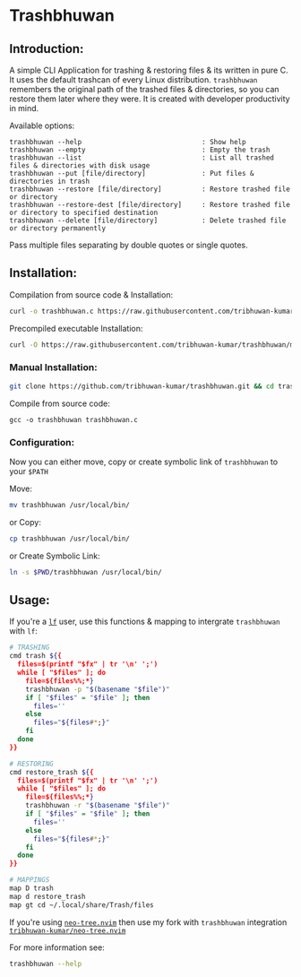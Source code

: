 # Trashbhuwan

## Introduction:
A simple CLI Application for trashing & restoring files & its written in pure C. It uses the default trashcan of every Linux distribution. `trashbhuwan` remembers the original path of the trashed files & directories, so you can restore them later where they were. It is created with developer productivity in mind.

Available options:

    trashbhuwan --help                              : Show help
    trashbhuwan --empty                             : Empty the trash
    trashbhuwan --list                              : List all trashed files & directories with disk usage
    trashbhuwan --put [file/directory]              : Put files & directories in trash
    trashbhuwan --restore [file/directory]          : Restore trashed file or directory
    trashbhuwan --restore-dest [file/directory]     : Restore trashed file or directory to specified destination
    trashbhuwan --delete [file/directory]           : Delete trashed file or directory permanently

Pass multiple files separating by double quotes or single quotes.

## Installation:

Compilation from source code & Installation:
```bash
curl -o trashbhuwan.c https://raw.githubusercontent.com/tribhuwan-kumar/trashbhuwan/main/trashbhuwan.c && gcc -o trashbhuwan trashbhuwan.c && sudo mv trashbhuwan /usr/local/bin/
```
Precompiled executable Installation:
```bash
curl -O https://raw.githubusercontent.com/tribhuwan-kumar/trashbhuwan/main/trashbhuwan && chmod +x trashbhuwan && sudo mv trashbhuwan /usr/local/bin/
```

### Manual Installation:
```bash
git clone https://github.com/tribhuwan-kumar/trashbhuwan.git && cd trashbhuwan
```
Compile from source code:
```
gcc -o trashbhuwan trashbhuwan.c
```

### Configuration:
Now you can either move, copy or create symbolic link of `trashbhuwan` to your `$PATH`

Move:
```bash
mv trashbhuwan /usr/local/bin/
```
or Copy:
```bash
cp trashbhuwan /usr/local/bin/
```
or Create Symbolic Link:
```bash
ln -s $PWD/trashbhuwan /usr/local/bin/
```

## Usage:
If you're a [`lf`](https://github.com/gokcehan/lf) user, use this functions & mapping to intergrate `trashbhuwan` with `lf`:
```bash
# TRASHING
cmd trash ${{
  files=$(printf "$fx" | tr '\n' ';')
  while [ "$files" ]; do
    file=${files%%;*}
    trashbhuwan -p "$(basename "$file")" 
    if [ "$files" = "$file" ]; then
      files=''
    else
      files="${files#*;}"
    fi
  done
}}

# RESTORING
cmd restore_trash ${{
  files=$(printf "$fx" | tr '\n' ';')
  while [ "$files" ]; do
    file=${files%%;*}
    trashbhuwan -r "$(basename "$file")" 
    if [ "$files" = "$file" ]; then
      files=''
    else
      files="${files#*;}"
    fi
  done 
}}

# MAPPINGS
map D trash
map d restore_trash
map gt cd ~/.local/share/Trash/files
```
If you're using [`neo-tree.nvim`](https://github.com/nvim-neo-tree/neo-tree.nvim) then use my fork with `trashbhuwan` integration [`tribhuwan-kumar/neo-tree.nvim`](https://github.com/tribhuwan-kumar/neo-tree.nvim)

For more information see:
```bash
trashbhuwan --help
```
